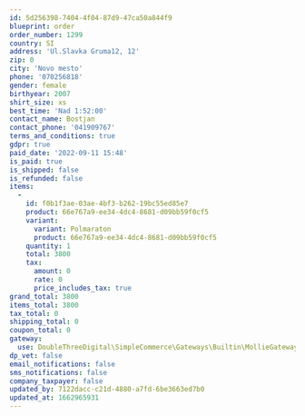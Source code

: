 ```yaml
---
id: 5d256398-7404-4f04-87d9-47ca50a844f9
blueprint: order
order_number: 1299
country: SI
address: 'Ul.Slavka Gruma12, 12'
zip: 0
city: 'Novo mesto'
phone: '070256818'
gender: female
birthyear: 2007
shirt_size: xs
best_time: 'Nad 1:52:00'
contact_name: Bostjan
contact_phone: '041909767'
terms_and_conditions: true
gdpr: true
paid_date: '2022-09-11 15:48'
is_paid: true
is_shipped: false
is_refunded: false
items:
  -
    id: f0b1f3ae-03ae-4bf3-b262-19bc55ed85e7
    product: 66e767a9-ee34-4dc4-8681-d09bb59f0cf5
    variant:
      variant: Polmaraton
      product: 66e767a9-ee34-4dc4-8681-d09bb59f0cf5
    quantity: 1
    total: 3800
    tax:
      amount: 0
      rate: 0
      price_includes_tax: true
grand_total: 3800
items_total: 3800
tax_total: 0
shipping_total: 0
coupon_total: 0
gateway:
  use: DoubleThreeDigital\SimpleCommerce\Gateways\Builtin\MollieGateway
dp_vet: false
email_notifications: false
sms_notifications: false
company_taxpayer: false
updated_by: 7122dacc-c21d-4880-a7fd-6be3663ed7b0
updated_at: 1662965931
---
```

